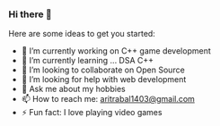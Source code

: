 ### Hi there 👋


Here are some ideas to get you started:

- 🔭 I’m currently working on C++ game development
- 🌱 I’m currently learning ... DSA C++
- 👯 I’m looking to collaborate on Open Source
- 🤔 I’m looking for help with web development
- 💬 Ask me about my hobbies
- 📫 How to reach me: aritrabal1403@gmail.com
- ⚡ Fun fact: I love playing video games
